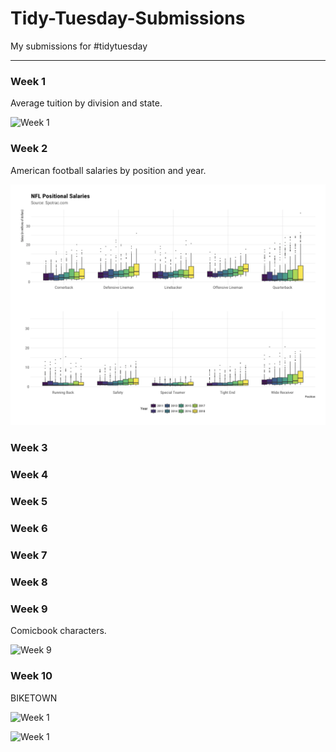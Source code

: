 # Tidy-Tuesday-Submissions
My submissions for #tidytuesday

---

### Week 1

Average tuition by division and state.

![Week 1](tt1_facet.png)

### Week 2

American football salaries by position and year.

![Week 2](tt2_bp.png)

### Week 3

### Week 4

### Week 5

### Week 6

### Week 7

### Week 8

### Week 9

Comicbook characters.

![Week 9](tt9_ggridges.png)

### Week 10

BIKETOWN

![Week 1](tt10_cas.png)

![Week 1](tt10_sub.png)
